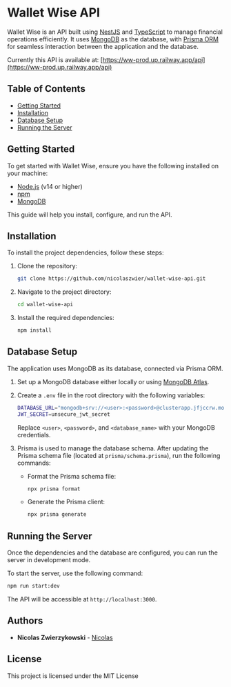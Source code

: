 # Wallet Wise API

Wallet Wise is an API built using [NestJS](https://nestjs.com/) and [TypeScript](https://www.typescriptlang.org/) to manage financial operations efficiently. It uses [MongoDB](https://www.mongodb.com/) as the database, with [Prisma ORM](https://www.prisma.io/) for seamless interaction between the application and the database.

Currently this API is available at: [https://ww-prod.up.railway.app/api](https://ww-prod.up.railway.app/api)

## Table of Contents

- [Getting Started](#getting-started)
- [Installation](#installation)
- [Database Setup](#database-setup)
- [Running the Server](#running-the-server)

## Getting Started

To get started with Wallet Wise, ensure you have the following installed on your machine:

- [Node.js](https://nodejs.org/) (v14 or higher)
- [npm](https://www.npmjs.com/)
- [MongoDB](https://www.mongodb.com/)

This guide will help you install, configure, and run the API.

## Installation

To install the project dependencies, follow these steps:

1. Clone the repository:

    ```bash
    git clone https://github.com/nicolaszwier/wallet-wise-api.git
    ```

2. Navigate to the project directory:

    ```bash
    cd wallet-wise-api
    ```

3. Install the required dependencies:

    ```bash
    npm install
    ```

## Database Setup

The application uses MongoDB as its database, connected via Prisma ORM.

1. Set up a MongoDB database either locally or using [MongoDB Atlas](https://www.mongodb.com/atlas).
2. Create a `.env` file in the root directory with the following variables:

    ```bash
    DATABASE_URL="mongodb+srv://<user>:<password>@clusterapp.jfjccrw.mongodb.net/<database_name>?retryWrites=true&w=majority&appName=ClusterApp"
    JWT_SECRET=unsecure_jwt_secret
    ```

   Replace `<user>`, `<password>`, and `<database_name>` with your MongoDB credentials.

3. Prisma is used to manage the database schema. After updating the Prisma schema file (located at `prisma/schema.prisma`), run the following commands:

    - Format the Prisma schema file:

      ```bash
      npx prisma format
      ```

    - Generate the Prisma client:

      ```bash
      npx prisma generate
      ```

## Running the Server

Once the dependencies and the database are configured, you can run the server in development mode.

To start the server, use the following command:

```bash
npm run start:dev
```

The API will be accessible at `http://localhost:3000`.

## Authors

* **Nicolas Zwierzykowski** - [Nicolas](https://github.com/nicolaszwier)

## License

This project is licensed under the MIT License


